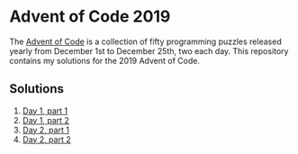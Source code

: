 # Advent of Code 2019

The [Advent of Code](https://adventofcode.com/) is a collection of fifty programming puzzles released yearly from December 1st to December 25th, two each day.
This repository contains my solutions for the 2019 Advent of Code.

## Solutions
 1. [Day 1, part 1](day1/day1-part1.c)
 2. [Day 1, part 2](day1/day1-part2.c)
 3. [Day 2, part 1](day2/day2-part1.js)
 4. [Day 2, part 2](day2/day2-part2.js)
